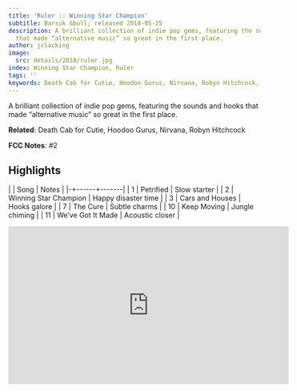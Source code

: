 ```yaml
---
title: 'Ruler :: Winning Star Champion'
subtitle: Barsuk &bull; released 2018-05-25
description: A brilliant collection of indie pop gems, featuring the sounds and hooks
  that made “alternative music” so great in the first place.
author: jclacking
image:
  src: details/2018/ruler.jpg
index: Winning Star Champion, Ruler
tags: ''
keywords: Death Cab for Cutie, Hoodoo Gurus, Nirvana, Robyn Hitchcock, Barsuk
---
```

A brilliant collection of indie pop gems, featuring the sounds and hooks that made “alternative music” so great in the first place.<!--more-->

**Related**: Death Cab for Cutie, Hoodoo Gurus, Nirvana, Robyn Hitchcock

**FCC Notes**: #2

## Highlights

| | Song | Notes |
|-+------+-------|
| 1 | Petrified | Slow starter |
| 2 | Winning Star Champion | Happy disaster time |
| 3 | Cars and Houses | Hooks galore |
| 7 | The Cure | Subtle charms |
| 10 | Keep Moving | Jungle chiming |
| 11 | We’ve Got It Made | Acoustic closer |

<div class="tlo-detail-video"><iframe width="560" height="315" src="https://www.youtube.com/embed/i2i85Ir3FrY" frameborder="0" allow="autoplay; encrypted-media" allowfullscreen></iframe></div>

